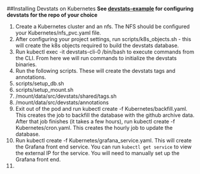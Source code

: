 ##Installing Devstats on Kubernetes
**See [devstats-example](https://github.com/cncf/devstats-example) for configuring devstats for the repo of your choice**
1. Create a Kubernetes cluster and an nfs. The NFS should be configured your Kubernetes/nfs_pvc.yaml file.
1. After configuring your project settings, run scripts/k8s_objects.sh - this
   will create the k8s objects required to build the devstats database.
1. Run kubectl exec -it devstats-cli-0 /bin/bash to execute commands from the CLI. From here we will run commands to initialize the devstats binaries.
1. Run the following scripts. These will create the devstats tags and 
   annotations.
  1. scripts/setup_db.sh
  1. scripts/setup_mount.sh
  1. /mount/data/src/devstats/shared/tags.sh
  1. /mount/data/src/devstats/annotations
1. Exit out of the pod and run kubectl create -f Kubernetes/backfill.yaml. This creates the job to backfill the database with the github archive data. After that job finishes (it takes a few hours), run kubectl create -f Kubernetes/cron.yaml. This creates the hourly job to update the database.
1. Run kubectl create -f Kubernetes/grafana_service.yaml. This will create the 
   Grafana front end service. You can run `kubectl get service` to view the 
   external IP for the service. You will need to manually set up the Grafana
   front end.
1. 

